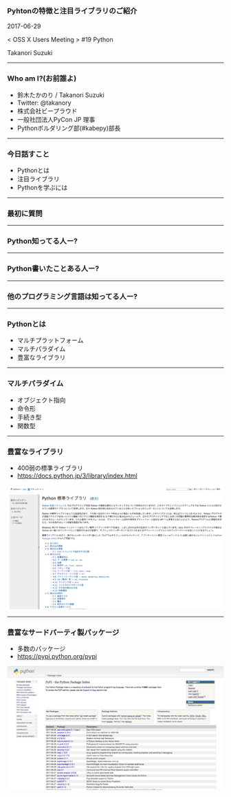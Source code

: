 ### Pyhtonの特徴と注目ライブラリのご紹介

2017-06-29

< OSS X Users Meeting > #19 Python

Takanori Suzuki

---

### Who am I?(お前誰よ)

* 鈴木たかのり / Takanori Suzuki
* Twitter: @takanory
* 株式会社ビープラウド
* 一般社団法人PyCon JP 理事
* Pythonボルダリング部(#kabepy)部長

---

### 今日話すこと

* Pythonとは
* 注目ライブラリ
* Pythonを学ぶには

---

### 最初に質問

---

### Python知ってる人ー?

---

### Python書いたことある人ー?

---

### 他のプログラミング言語は知ってる人ー?

---

### Pythonとは

* マルチプラットフォーム
* マルチパラダイム
* 豊富なライブラリ

---

### マルチパラダイム

* オブジェクト指向
* 命令形
* 手続き型
* 関数型

---

### 豊富なライブラリ

* 400弱の標準ライブラリ
* https://docs.python.jp/3/library/index.html

![標準ライブラリ](images/standard-library.png)

---

### 豊富なサードパーティ製パッケージ

* 多数のパッケージ
* https://pypi.python.org/pypi

![PyPI](images/pypi.png)

